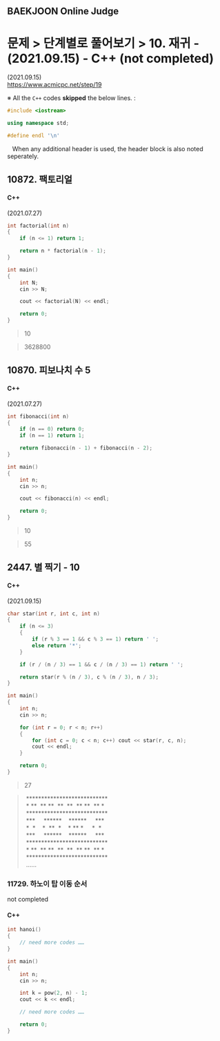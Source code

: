 ## BAEKJOON Online Judge

# 문제 > 단계별로 풀어보기 > 10. 재귀 - (2021.09.15) - C++ (not completed)
(2021.09.15)  
https://www.acmicpc.net/step/19

※ All the `C++` codes **skipped** the below lines. :
```cpp
#include <iostream>

using namespace std;

#define endl '\n'
```
&nbsp;&nbsp;&nbsp;When any additional header is used, the header block is also noted seperately.


## 10872. 팩토리얼

#### C++
(2021.07.27)
```cpp
int factorial(int n)
{
    if (n <= 1) return 1;

    return n * factorial(n - 1);
}
```
```cpp
int main()
{
    int N;
    cin >> N;

    cout << factorial(N) << endl;

    return 0;
}
```

> 10

> 3628800


## 10870. 피보나치 수 5

#### C++
(2021.07.27)
```cpp
int fibonacci(int n)
{
    if (n == 0) return 0;
    if (n == 1) return 1;

    return fibonacci(n - 1) + fibonacci(n - 2);
}
```
```cpp
int main()
{
    int n;
    cin >> n;

    cout << fibonacci(n) << endl;

    return 0;
}
```

> 10

> 55


## 2447. 별 찍기 - 10

#### C++
(2021.09.15)
```cpp
char star(int r, int c, int n)
{
    if (n <= 3)
    {
        if (r % 3 == 1 && c % 3 == 1) return ' ';
        else return '*';
    }

    if (r / (n / 3) == 1 && c / (n / 3) == 1) return ' ';

    return star(r % (n / 3), c % (n / 3), n / 3);
}
```
```cpp
int main()
{
    int n;
    cin >> n;

    for (int r = 0; r < n; r++)
    {
        for (int c = 0; c < n; c++) cout << star(r, c, n);
        cout << endl;
    }

    return 0;
}
```

> 27

>&nbsp;***************************  
>&nbsp;* ** &nbsp;** ** &nbsp;** &nbsp;** &nbsp;** ** &nbsp;** *  
>&nbsp;***************************  
>&nbsp;*** &nbsp;&nbsp;&nbsp; ****** &nbsp;&nbsp; ****** &nbsp;&nbsp;&nbsp; ***  
>&nbsp;* &nbsp;* &nbsp;&nbsp;&nbsp;* &nbsp;** &nbsp;* &nbsp;&nbsp; * ** * &nbsp;&nbsp;&nbsp; * &nbsp;*  
>&nbsp;*** &nbsp;&nbsp;&nbsp; ****** &nbsp;&nbsp; ****** &nbsp;&nbsp;&nbsp; ***  
>&nbsp;***************************  
>&nbsp;* ** &nbsp;** ** &nbsp;** &nbsp;** &nbsp;** ** &nbsp;** *  
>&nbsp;***************************  
>&nbsp;……


### 11729. 하노이 탑 이동 순서
not completed

#### C++
```cpp
int hanoi()
{
    // need more codes ……
}
```
```cpp
int main()
{
    int n;
    cin >> n;

    int k = pow(2, n) - 1;
    cout << k << endl;

    // need more codes ……

    return 0;
}
```

> 

> 